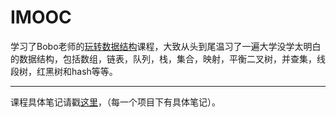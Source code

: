 # IMOOC

学习了Bobo老师的[玩转数据结构]( "https://coding.imooc.com/class/207.html")课程，大致从头到尾温习了一遍大学没学太明白的数据结构，包括数组，链表，队列，栈，集合，映射，平衡二叉树，并查集，线段树，红黑树和hash等等。

-----
课程具体笔记请戳[这里]( "https://github.com/WillJE/IMOOC/tree/master/DataStructure")，（每一个项目下有具体笔记）。
